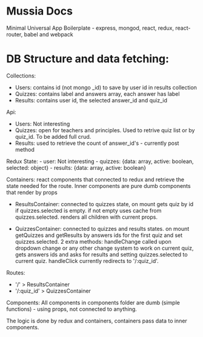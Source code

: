 # Mussia Docs

Minimal Universal App Boilerplate - express, mongod, react, redux, react-router, babel and webpack  

# DB Structure and data fetching: 

Collections: 
 - Users: contains id (not mongo _id) to save by user id in results collection
 - Quizzes: contains label and answers array, each answer has label
 - Results: contains user id, the selected answer_id and quiz_id

Api:
 - Users: Not interesting 
 - Quizzes: open for teachers and principles. Used to retrive quiz list or by quiz_id. To be added full crud.
 - Results: used to retrieve the count of answer_id's - currently post method
    
Redux State:
    - user: Not interesting 
    - quizzes: {data: array, active: boolean, selected: object}
    - results: {data: array, active: boolean}
    
Containers: react components that connected to redux and retrieve the state needed for the route. Inner components are pure dumb components that render by props

- ResultsContainer: connected to quizzes state, on mount gets quiz by id if quizzes.selected is empty. if not empty uses cache from quizzes.selected. renders all children with current props. 

- QuizzesContainer: connected to quizzes and results states. on mount getQuizzes and getResults by answers ids for the first quiz and set quizzes.selected. 2 extra methods: handleChange called upon dropdown change or any other change system to work on current quiz, gets answers ids and asks for results and setting quizzes.selected to current quiz. handleClick currently redirects to '/:quiz_id'.

Routes:
- '/' > ResultsContainer
- '/:quiz_id' > QuizzesContainer

Components: All components in components folder are dumb (simple functions) - using props, not connected to anything.

The logic is done by redux and containers, containers pass data to inner components.